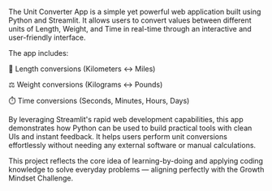 The Unit Converter App is a simple yet powerful web application built using Python and Streamlit. It allows users to convert values between different units of Length, Weight, and Time in real-time through an interactive and user-friendly interface.

The app includes:

📏 Length conversions (Kilometers ↔ Miles)

⚖️ Weight conversions (Kilograms ↔ Pounds)

⏱️ Time conversions (Seconds, Minutes, Hours, Days)

By leveraging Streamlit's rapid web development capabilities, this app demonstrates how Python can be used to build practical tools with clean UIs and instant feedback. It helps users perform unit conversions effortlessly without needing any external software or manual calculations.

This project reflects the core idea of learning-by-doing and applying coding knowledge to solve everyday problems — aligning perfectly with the Growth Mindset Challenge.

